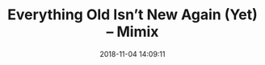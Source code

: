 ---
date: 2018-11-04 14:09:11
link:
  source: pocket
  source_url: https://getpocket.com
  text: Everything Old Isn’t New Again (Yet) – Mimix
  url: http://mimix.io/retro/
slug: everything-old-isnt-new-again-yet-mimix
source: pocket
syndicated:
- type: twitter
  url: https://twitter.com/roytang/statuses/1059096526155366402/
tags:
- broken-link
title: Everything Old Isn’t New Again (Yet) – Mimix
---